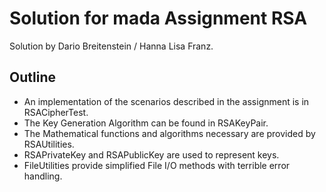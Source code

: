 # Solution for mada Assignment RSA

Solution by Dario Breitenstein / Hanna Lisa Franz.

## Outline

- An implementation of the scenarios described in the assignment is in RSACipherTest.
- The Key Generation Algorithm can be found in RSAKeyPair.
- The Mathematical functions and algorithms necessary are provided by RSAUtilities.
- RSAPrivateKey and RSAPublicKey are used to represent keys.
- FileUtilities provide simplified File I/O methods with terrible error handling.

